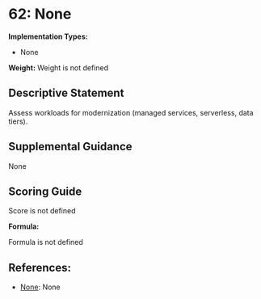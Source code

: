 # 62: None

**Implementation Types:**

- None

**Weight:** Weight is not defined

## Descriptive Statement

Assess workloads for modernization (managed services, serverless, data tiers).

## Supplemental Guidance

None

## Scoring Guide

Score is not defined

**Formula:**

Formula is not defined

## References:

- [None](None): None
